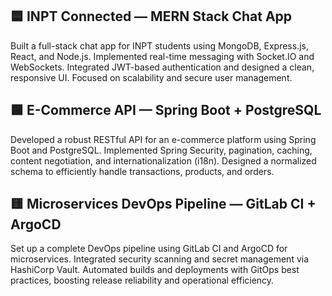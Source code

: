 ## 🟦 INPT Connected — MERN Stack Chat App

Built a full-stack chat app for INPT students using MongoDB, Express.js, React, and Node.js. Implemented real-time messaging with Socket.IO and WebSockets. Integrated JWT-based authentication and designed a clean, responsive UI. Focused on scalability and secure user management.


## 🟩 E-Commerce API — Spring Boot + PostgreSQL

Developed a robust RESTful API for an e-commerce platform using Spring Boot and PostgreSQL. Implemented Spring Security, pagination, caching, content negotiation, and internationalization (i18n). Designed a normalized schema to efficiently handle transactions, products, and orders.

## 🟨 Microservices DevOps Pipeline — GitLab CI + ArgoCD

Set up a complete DevOps pipeline using GitLab CI and ArgoCD for microservices. Integrated security scanning and secret management via HashiCorp Vault. Automated builds and deployments with GitOps best practices, boosting release reliability and operational efficiency.